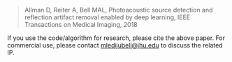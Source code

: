 > Allman D, Reiter A, Bell MAL, Photoacoustic source detection and reflection artifact removal enabled by deep learning, IEEE Transactions on Medical Imaging, 2018

If you use the code/algorithm for research, please cite the above paper. For commercial use, please contact mledijubell@jhu.edu to discuss the related IP.
